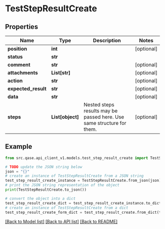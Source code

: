 # TestStepResultCreate


## Properties

Name | Type | Description | Notes
------------ | ------------- | ------------- | -------------
**position** | **int** |  | [optional] 
**status** | **str** |  | 
**comment** | **str** |  | [optional] 
**attachments** | **List[str]** |  | [optional] 
**action** | **str** |  | [optional] 
**expected_result** | **str** |  | [optional] 
**data** | **str** |  | [optional] 
**steps** | **List[object]** | Nested steps results may be passed here. Use same structure for them. | [optional] 

## Example

```python
from src.qase.api_client_v1.models.test_step_result_create import TestStepResultCreate

# TODO update the JSON string below
json = "{}"
# create an instance of TestStepResultCreate from a JSON string
test_step_result_create_instance = TestStepResultCreate.from_json(json)
# print the JSON string representation of the object
print(TestStepResultCreate.to_json())

# convert the object into a dict
test_step_result_create_dict = test_step_result_create_instance.to_dict()
# create an instance of TestStepResultCreate from a dict
test_step_result_create_form_dict = test_step_result_create.from_dict(test_step_result_create_dict)
```
[[Back to Model list]](../README.md#documentation-for-models) [[Back to API list]](../README.md#documentation-for-api-endpoints) [[Back to README]](../README.md)


